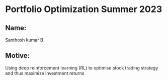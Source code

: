 # Portfolio Optimization Summer 2023
## Name:
Santhosh kumar B
## Motive:
Using deep reinforcement learning (RL) to optimise stock trading strategy and thus maximize investment returns
